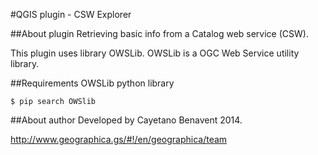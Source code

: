 #QGIS plugin - CSW Explorer

##About plugin
Retrieving basic info from a Catalog web service (CSW).

This plugin uses library OWSLib. OWSLib is a OGC Web Service utility library.

##Requirements
OWSLib python library

```
$ pip search OWSlib
```

##About author
Developed by Cayetano Benavent 2014.

http://www.geographica.gs/#!/en/geographica/team
